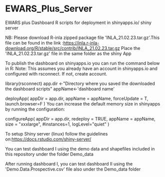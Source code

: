 # EWARS_Plus_Server

EWARS plus Dashboard R scripts for deployment in shinyapps.io/ shiny server

NB: Please download R-inla zipped package file 'INLA_21.02.23.tar.gz'.This file can be found in the link :https://inla.r-inla-download.org/R/stable/src/contrib/INLA_21.02.23.tar.gz Place the 'INLA_21.02.23.tar.gz' file in the same folder as the shiny App

To publish the dashboard on shinyapps.io you can run the command below in R:
Note: This assumes you already have an account in shinyapps.io and configured with rsconnect. If not, create account.

library(rsconnect)
app.dir <-"Directory where you saved the downloaded the dashboard scripts"
appName<-'dashboard name'

deployApp( appDir = app.dir, appName = appName, forceUpdate = T, launch.browser=F )
You can increase the default memory size in shinyapps by running the configuration:

configureApp( appDir = app.dir, redeploy = TRUE, appName = appName, size = "xxxlarge", #instances=1, logLevel="quiet" )

To setup Shiny server (linux) follow the guidelines on:https://docs.rstudio.com/shiny-server/

You can test dashboard I using the demo data and shapefiles included in this repository under the folder Demo_data

After running dashboard I, you can test dashboard II using the 'Demo.Data.Prospective.csv' file also under the Demo_data folder
